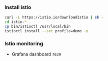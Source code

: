 ### Install istio

```sh
curl -L https://istio.io/downloadIstio | sh -
cd istio-*
cp bin/istioctl /usr/local/bin
istioctl install --set profile=demo -y
```

### Istio monitoring

- Grafana dashboard `7639`
